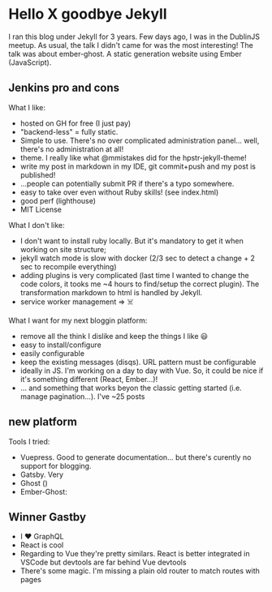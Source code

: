 # Hello X goodbye Jekyll

I ran this blog under Jekyll for 3 years.
Few days ago, I was in the DublinJS meetup. As usual, the talk I didn't came for was the most interesting! The talk was about ember-ghost. A static generation website using Ember (JavaScript).

## Jenkins pro and cons

What I like:
- hosted on GH for free (I just pay)
- "backend-less" = fully static.
- Simple to use. There's no over complicated administration panel... well, there's no administration at all!
- theme. I really like what @mmistakes did for the hpstr-jekyll-theme!
- write my post in markdown in my IDE, git commit+push and my post is published!
- ...people can potentially submit PR if there's a typo somewhere.
- easy to take over even without Ruby skills! (see index.html)
- good perf (lighthouse)
- MIT License

What I don't like:
- I don't want to install ruby locally. But it's mandatory to get it when working on site structure;
- jekyll watch mode is slow with docker (2/3 sec to detect a change + 2 sec to recompile everything)
- adding plugins is very complicated (last time I wanted to change the code colors, it tooks me ~4 hours to find/setup the correct plugin). The transformation markdown to html is handled by Jekyll.
- service worker management  => ☠️


What I want for my next bloggin platform:
- remove all the think I dislike and keep the things I like 😃
- easy to install/configure
- easily configurable
- keep the existing messages (disqs). URL pattern must be configurable
- ideally in JS. I'm working on a day to day with Vue. So, it could be nice if it's something different (React, Ember...)!
- ... and something that works beyon the classic getting started (i.e. manage pagination...). I've ~25 posts 

## new platform

Tools I tried:

* Vuepress. Good to generate documentation... but there's curently no support for blogging.
* Gatsby. Very
* Ghost ()
* Ember-Ghost:

## Winner Gastby

* I ❤️ GraphQL
* React is cool
* Regarding to Vue they're pretty similars. React is better integrated in VSCode but devtools are far behind Vue devtools
* There's some magic. I'm missing a plain old router to match routes with pages
